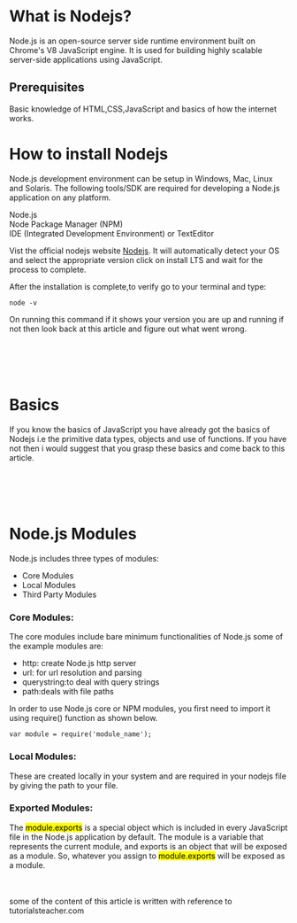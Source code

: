 #  What is Nodejs?
Node.js is an open-source server side runtime environment built on Chrome's V8 JavaScript engine. It is used for building highly scalable server-side applications using JavaScript.

## Prerequisites
Basic knowledge of HTML,CSS,JavaScript and basics of how the internet works. 
#
# How to install Nodejs
Node.js development environment can be setup in Windows, Mac, Linux and Solaris. The following tools/SDK are required for developing a Node.js application on any platform.

Node.js<br>
Node Package Manager (NPM)<br>
IDE (Integrated Development Environment) or TextEditor

Vist the official nodejs website <a href="https://nodejs.org">Nodejs</a>. It will automatically detect your OS and select the appropriate version click on install LTS and wait for the process to complete.

After the installation is complete,to verify go to your terminal and type:<br>
``` 
node -v
``` 
On running this command if it shows your version you are up and running if not then look back at this article and figure out what went wrong.
# 
<br></br>
# Basics  
If you know the basics of JavaScript you have already got the basics of Nodejs i.e the primitive data types, objects and use of functions. If you have not then i would suggest that you grasp these basics and come back to this article.  

# 
<br></br>
# Node.js  Modules  
Node.js includes three types of modules:
    <ul>
        <li>Core Modules</li>
        <li>Local Modules</li>
        <li>Third Party Modules</li>
    </ul>

### Core Modules: 
The core modules include bare minimum functionalities of Node.js
some of the example modules are:
    <ul>
        <li>http: create Node.js http server</li> 
        <li>url: for url resolution and parsing</li> 
        <li>querystring:to deal with query strings</li> 
        <li> path:deals with file paths</li> 
    </ul>
In order to use Node.js core or NPM modules, you first need to import it using require() function as shown below.
```
var module = require('module_name');
```
### Local Modules:
These are created locally in your system and are required in your nodejs file by giving the path to your file.

### Exported Modules:
The <mark>module.exports</mark> is a special object which is included in every JavaScript file in the Node.js application by default. The module is a variable that represents the current module, and exports is an object that will be exposed as a module. So, whatever you assign to <mark>module.exports</mark> will be exposed as a module.         
<br></br>


some of the content of this article is written with reference to tutorialsteacher.com


